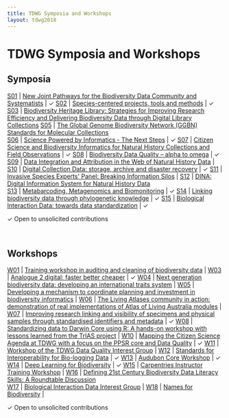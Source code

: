 ```yaml
---  
title: TDWG Symposia and Workshops
layout: tdwg2018
---  
```


# TDWG Symposia and Workshops

## Symposia

[S01](/conferences/2018/sessions/S01) | [New Joint Pathways for the Biodiversity Data Community and Systematists](/conferences/2018/sessions/S01) | &#10003;
[S02](/conferences/2018/sessions/S02) | [Species-centered projects, tools and methods](/conferences/2018/sessions/S02) | &#10003;
[S03](/conferences/2018/sessions/S03) | [Biodiversity Heritage Library: Strategies for Improving Research Efficiency and Delivering Biodiversity Data through Digital Library Collections](/conferences/2018/sessions/S03)
[S05](/conferences/2018/sessions/S05) | [The Global Genome Biodiversity Network (GGBN) Standards for Molecular Collections](/conferences/2018/sessions/S05)  
[S06](/conferences/2018/sessions/S06) | [Science Powered by Informatics - The Next Steps](/conferences/2018/sessions/S06)  | &#10003;
[S07](/conferences/2018/sessions/S07) | [Citizen Science and Biodiversity Informatics for Natural History Collections and Field Observations](/conferences/2018/sessions/S07) | &#10003;
[S08](/conferences/2018/sessions/S08) | [Biodiversity Data Quality – alpha to omega](/conferences/2018/sessions/S08)  | &#10003;
[S09](/conferences/2018/sessions/S09) | [Data Integration and Attribution in the Web of Natural History Data](/conferences/2018/sessions/S09) |
[S10](/conferences/2018/sessions/S10) | [Digital Collection Data: storage, archive and disaster recovery](/conferences/2018/sessions/S10) | &#10003;
[S11](/conferences/2018/sessions/S11) | [Invasive Species Experts' Panel: Breaking Information Silos](/conferences/2018/sessions/S11) |
[S12](/conferences/2018/sessions/S12) | [DINA: Digital Information System for Natural History Data](/conferences/2018/sessions/S12)  
[S13](/conferences/2018/sessions/S13) | [Metabarcoding, Metagenomics and Biomonitoring](/conferences/2018/sessions/S13) | &#10003;
[S14](/conferences/2018/sessions/S14) | [Linking biodiversity data through phylogenetic knowledge](/conferences/2018/sessions/S14) | &#10003;
[S15](/conferences/2018/sessions/S15) | [Biological Interaction Data: towards data standardization](/conferences/2018/sessions/S15) | &#10003;

&#10003; Open to unsolicited contributions

<br />

## Workshops

[W01](/conferences/2018/sessions/W01) | [Training workshop in auditing and cleaning of biodiversity data](/conferences/2018/sessions/W01) |
[W03](/conferences/2018/sessions/W03) | [Analogue 2 digital: faster better cheaper](/conferences/2018/sessions/W03) | &#10003;
[W04](/conferences/2018/sessions/W04) | [Next generation biodiversity data: developing an international traits system](/conferences/2018/sessions/W04) |
[W05](/conferences/2018/sessions/W05) | [Developing a mechanism to coordinate planning and investment in biodiversity informatics](/conferences/2018/sessions/W05) |
[W06](/conferences/2018/sessions/W06) | [The Living Atlases community in action: demonstration of real implementations of Atlas of Living Australia modules](/conferences/2018/sessions/W06) |
[W07](/conferences/2018/sessions/W07) | [Improving research linking and visibility of specimens and physical samples through standardised identifiers and metadata](/conferences/2018/sessions/W07) | &#10003;
[W08](/conferences/2018/sessions/W08) | [Standardizing data to Darwin Core using R: A hands-on workshop with lessons learned from the TrIAS project](/conferences/2018/sessions/W08) |
[W10](/conferences/2018/sessions/W10) | [Mapping the Citizen Science Agenda at TDWG with a focus on the PPSR core and Data Quality](/conferences/2018/sessions/W10) | &#10003;
[W11](/conferences/2018/sessions/W11) | [Workshop of the TDWG Data Quality Interest Group](/conferences/2018/sessions/W11) |
[W12](/conferences/2018/sessions/W12) | [Standards for Interoperability for Bio-logging Data](/conferences/2018/sessions/W12) | &#10003;
[W13](/conferences/2018/sessions/W13) | [Audubon Core Workshop](/conferences/2018/sessions/W13) | &#10003;
[W14](/conferences/2018/sessions/W14) | [Deep Learning for Biodiversity](/conferences/2018/sessions/W14) | &#10003;
[W15](/conferences/2018/sessions/W15) | [Carpentries Instructor Training Workshop](/conferences/2018/sessions/W15) |
[W16](/conferences/2018/sessions/W16) | [Defining 21st Century Biodiversity Data Literacy Skills: A Roundtable Discussion](/conferences/2018/sessions/W16)  
[W17](/conferences/2018/sessions/W17) | [Biological Interaction Data Interest Group](/conferences/2018/sessions/W17) |
[W18](/conferences/2018/sessions/W18) | [Names for Biodiversity](/conferences/2018/sessions/W18) |

&#10003; Open to unsolicited contributions
